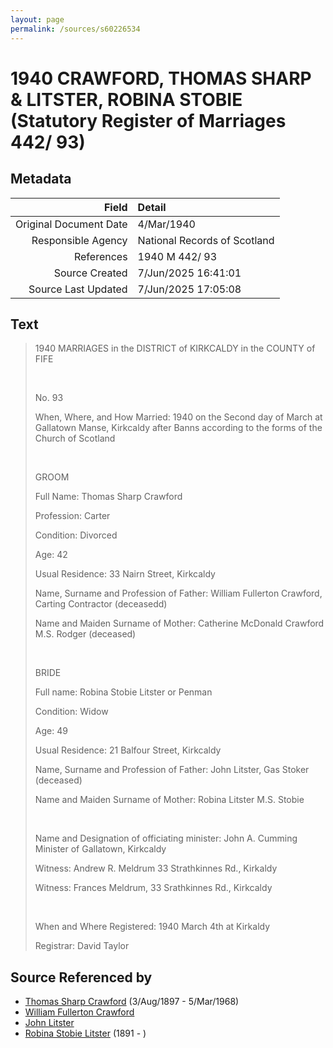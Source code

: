 ```yaml
---
layout: page
permalink: /sources/s60226534
---
```


# 1940 CRAWFORD, THOMAS SHARP & LITSTER, ROBINA STOBIE (Statutory Register of Marriages 442/ 93)

## Metadata

Field | Detail
---:|:---
Original Document Date | 4/Mar/1940
Responsible Agency | National Records of Scotland
References | 1940 M 442/ 93
Source Created | 7/Jun/2025 16:41:01
Source Last Updated | 7/Jun/2025 17:05:08

## Text

> 1940 MARRIAGES in the DISTRICT of KIRKCALDY in the COUNTY of FIFE
>
> <br/>
>
> No. 93
>
> When, Where, and How Married: 1940 on the Second day of March at Gallatown Manse, Kirkcaldy after Banns according to the forms of the Church of Scotland
>
> <br/>
>
> GROOM
>
> Full Name: Thomas Sharp Crawford
>
> Profession: Carter
>
> Condition: Divorced
>
> Age: 42
>
> Usual Residence: 33 Nairn Street, Kirkcaldy
>
> Name, Surname and Profession of Father: William Fullerton Crawford, Carting Contractor (deceasedd)
>
> Name and Maiden Surname of Mother: Catherine McDonald Crawford M.S. Rodger (deceased)
>
> <br/>
>
> BRIDE
>
> Full name: Robina Stobie Litster or Penman
>
> Condition: Widow
>
> Age: 49
>
> Usual Residence: 21 Balfour Street, Kirkcaldy
>
> Name, Surname and Profession of Father: John Litster, Gas Stoker (deceased)
>
> Name and Maiden Surname of Mother: Robina Litster M.S. Stobie
>
> <br/>
>
> Name and Designation of officiating minister: John A. Cumming Minister of Gallatown, Kirkcaldy
>
> Witness: Andrew R. Meldrum 33 Strathkinnes Rd., Kirkaldy
>
> Witness: Frances Meldrum, 33 Srathkinnes Rd., Kirkcaldy
>
> <br/>
>
> When and Where Registered: 1940 March 4th at Kirkaldy
>
> Registrar: David Taylor
>

## Source Referenced by

* [Thomas Sharp Crawford](../people/@2569089@-thomas-sharp-crawford-b1897-8-3-d1968-3-5.md) (3/Aug/1897 - 5/Mar/1968)
* [William Fullerton Crawford](../people/@48880388@-william-fullerton-crawford-b-d.md)
* [John Litster](../people/@27896288@-john-litster-b-d.md)
* [Robina Stobie Litster](../people/@99806264@-robina-stobie-litster-b1891-d.md) (1891 - )
